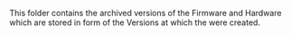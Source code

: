 This folder contains the archived versions of the Firmware and Hardware which are stored in form of the Versions at which the were created.